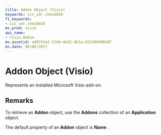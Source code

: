 ```yaml
---
title: Addon Object (Visio)
keywords: vis_sdr.chm10030
f1_keywords:
- vis_sdr.chm10030
ms.prod: visio
api_name:
- Visio.Addon
ms.assetid: a807d1a2-22d4-de92-8b3a-b52380490a97
ms.date: 06/08/2017
---
```



# Addon Object (Visio)

Represents an installed Microsoft Visio add-on.


## Remarks

To retrieve an  **Addon** object, use the **Addons** collection of an **Application** object.

The default property of an  **Addon** object is **Name** .


